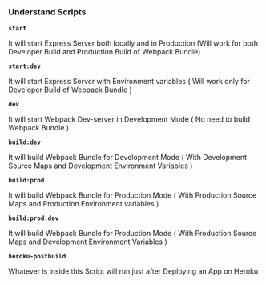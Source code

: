 ### Understand Scripts

**```start```**

It will start Express Server both locally and in Production (Will work for both Developer Build and Production Build of Webpack Bundle)

**```start:dev```**

It will start Express Server with Environment variables ( Will work only for Developer Build of Webpack Bundle )

**```dev```**

It will start Webpack Dev-server in Development Mode ( No need to build Webpack Bundle )

**```build:dev```**

It will build Webpack Bundle for Development Mode ( With Development Source Maps and Development Environment Variables )

**```build:prod```**

It will build Webpack Bundle for Production Mode ( With Production Source Maps and Production Environment variables )

**```build:prod:dev```**

It will build Webpack Bundle for Production Mode ( With Production Source Maps and Development Environment Variables )

**```heroku-postbuild```**

Whatever is inside this Script will run just after Deploying an App on Heroku